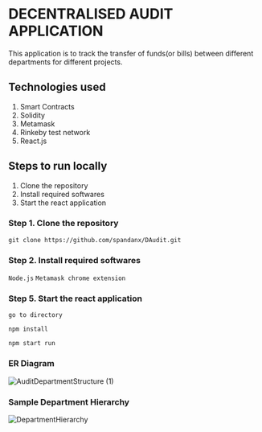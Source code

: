 # DECENTRALISED AUDIT APPLICATION

This application is to track the transfer of funds(or bills) between different departments for different projects.

## Technologies used

1. Smart Contracts
2. Solidity
3. Metamask
4. Rinkeby test network
5. React.js

## Steps to run locally

1. Clone the repository
2. Install required softwares
5. Start the react application

### Step 1. Clone the repository

`git clone https://github.com/spandanx/DAudit.git`


### Step 2. Install required softwares

`Node.js`
`Metamask chrome extension`


### Step 5. Start the react application

`go to directory`

`npm install`

`npm start run`


### ER Diagram

![AuditDepartmentStructure (1)](https://user-images.githubusercontent.com/56664469/168854554-7e3500c3-3ca1-47d8-b862-d423df9e739c.jpg)

### Sample Department Hierarchy

![DepartmentHierarchy](https://user-images.githubusercontent.com/56664469/168852488-264b83a2-df68-4c55-ae9b-0eee02b79144.PNG)
